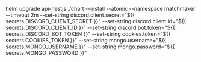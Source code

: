 helm upgrade api-nestjs ./chart --install --atomic --namespace matchmaker --timeout 2m --set-string discord.client.secret="${{ secrets.DISCORD_CLIENT_SECRET }}" --set-string discord.client.id="${{ secrets.DISCORD_CLIENT_ID }}" --set-string discord.bot.token="${{ secrets.DISCORD_BOT_TOKEN }}" --set-string cookies.token="${{ secrets.COOKIES_TOKEN }}" --set-string mongo.username="${{ secrets.MONGO_USERNAME }}" --set-string mongo.password="${{ secrets.MONGO_PASSWORD }}"